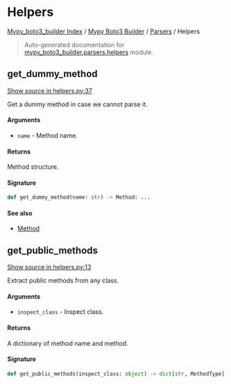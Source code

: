 # Helpers

[Mypy_boto3_builder Index](../../README.md#mypy_boto3_builder-index) / [Mypy Boto3 Builder](../index.md#mypy-boto3-builder) / [Parsers](./index.md#parsers) / Helpers

> Auto-generated documentation for [mypy_boto3_builder.parsers.helpers](https://github.com/youtype/mypy_boto3_builder/blob/main/mypy_boto3_builder/parsers/helpers.py) module.

## get_dummy_method

[Show source in helpers.py:37](https://github.com/youtype/mypy_boto3_builder/blob/main/mypy_boto3_builder/parsers/helpers.py#L37)

Get a dummy method in case we cannot parse it.

#### Arguments

- `name` - Method name.

#### Returns

Method structure.

#### Signature

```python
def get_dummy_method(name: str) -> Method: ...
```

#### See also

- [Method](../structures/method.md#method)



## get_public_methods

[Show source in helpers.py:13](https://github.com/youtype/mypy_boto3_builder/blob/main/mypy_boto3_builder/parsers/helpers.py#L13)

Extract public methods from any class.

#### Arguments

- `inspect_class` - Inspect class.

#### Returns

A dictionary of method name and method.

#### Signature

```python
def get_public_methods(inspect_class: object) -> dict[str, MethodType]: ...
```
